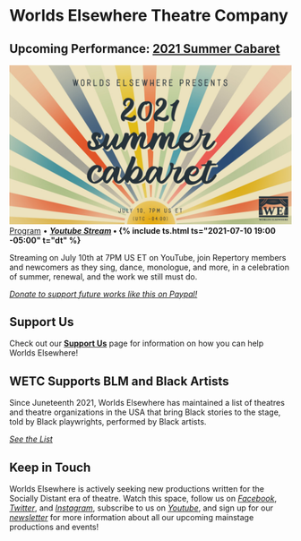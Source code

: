 # Worlds Elsewhere Theatre Company

## Upcoming Performance: [2021 Summer Cabaret][2021.07-program]

[![2021 Summer Cabaret Banner](/assets/img/shows/2021.07/summer-cabaret/banner.jpg)][2021.07-program] \
[Program][2021.07-program] &bull; **[<i yt>Youtube Stream</i>][2021.07-stream] &bull; {% include ts.html ts="2021-07-10 19:00 -05:00" t="dt" %}**

Streaming on July 10th at 7PM US ET on YouTube, join Repertory members and newcomers as they sing, dance, monologue, and more, in a celebration of summer, renewal, and the work we still must do.

[<i btn paypal>Donate to support future works like this on Paypal!</i>][paypal]

[2021.07-program]: </shows/2021.07/summer-cabaret> "View the Program here!"
[2021.07-stream]: <https://youtu.be/KZGvGEQI3yw> "Watch the stream here!"
[paypal]: <https://paypal.me/worldselsewhere> "Donate to WETC on Paypal!"

## Support Us

Check out our **[Support Us](/pages/support-us)** page for information on how you can help Worlds Elsewhere!

## <i blm></i> WETC Supports BLM and Black Artists

Since Juneteenth 2021, Worlds Elsewhere has maintained a list of theatres and theatre organizations in the USA that bring Black stories to the stage, told by Black playwrights, performed by Black artists.

[<i cta>See the List</i>](./resources/black-theatres-usa)

## Keep in Touch

Worlds Elsewhere is actively seeking new productions written for the Socially Distant era of theatre. Watch this space, follow us on [<i fb>Facebook</i>][facebook], [<i twitter>Twitter</i>][twitter], and [<i gram>Instagram</i>][instagram], subscribe to us on [<i yt>Youtube</i>][youtube], and sign up for our [<i news>newsletter</i>][newsletter] for more information about all our upcoming mainstage productions and events!

[youtube]: <{{ site.social.yt.url }}> "{{ site.social.yt.title }}"
[facebook]: <{{ site.social.fb.url }}> "{{ site.social.fb.title }}"
[twitter]: <{{ site.social.twitter.url }}> "{{ site.social.twitter.title }}"
[instagram]: <{{ site.social.gram.url }}> "{{ site.social.gram.title }}"
[newsletter]: <{{ site.social.news.url }}> "{{ site.social.news.title }}"
